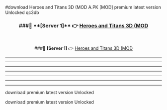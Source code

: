 #download Heroes and Titans 3D (MOD A.PK [MOD] premium latest version Unlocked qc3db 



<div align="center">
<h3>###🔹 **[Server 1]** 👉 <a href="https://download1apk.web.app/">Heroes and Titans 3D (MOD</a></h3><br>


###🔹 **[Server 1]** 👉 <a href="https://download1apk.web.app/">Heroes and Titans 3D (MOD</a></h3>
</div>



----------------------------------------------------------

----------------------------------------------------------

----------------------------------------------------------

----------------------------------------------------------

----------------------------------------------------------

----------------------------------------------------------

----------------------------------------------------------

download premium latest version Unlocked

download premium latest version Unlocked
